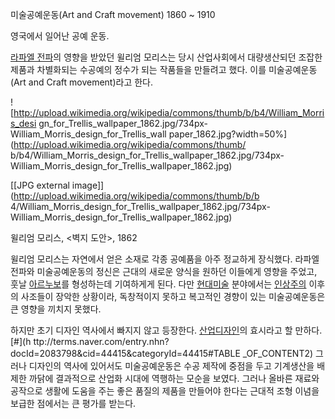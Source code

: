 미술공예운동(Art and Craft movement) 1860 ~ 1910

영국에서 일어난 공예 운동.

[라파엘 전파](%EB%9D%BC%ED%8C%8C%EC%97%98%20%EC%A0%84%ED%8C%8C.md)의 영향을 받았던 윌리엄
모리스는 당시 산업사회에서 대량생산되던 조잡한 제품과 차별화되는 수공예의 정수가 되는 작품들을 만들려고 했다. 이를 미술공예운동(Art
and Craft movement)라고 한다.

![http://upload.wikimedia.org/wikipedia/commons/thumb/b/b4/William_Morris_desi
gn_for_Trellis_wallpaper_1862.jpg/734px-William_Morris_design_for_Trellis_wall
paper_1862.jpg?width=50%](http://upload.wikimedia.org/wikipedia/commons/thumb/
b/b4/William_Morris_design_for_Trellis_wallpaper_1862.jpg/734px-
William_Morris_design_for_Trellis_wallpaper_1862.jpg)

[[JPG external image]](http://upload.wikimedia.org/wikipedia/commons/thumb/b/b
4/William_Morris_design_for_Trellis_wallpaper_1862.jpg/734px-
William_Morris_design_for_Trellis_wallpaper_1862.jpg)

윌리엄 모리스, <벽지 도안>, 1862

윌리엄 모리스는 자연에서 얻은 소재로 각종 공예품을 아주 정교하게 장식했다. 라파엘 전파와 미술공예운동의 정신은 근대의 새로운 양식을 원하던
이들에게 영향을 주었고, 훗날 [아르누보](%EC%95%84%EB%A5%B4%EB%88%84%EB%B3%B4.md)를 형성하는데
기여하게게 된다. 다만 [현대미술](%ED%98%84%EB%8C%80%EB%AF%B8%EC%88%A0.md) 분야에서는
[인상주의](%EC%9D%B8%EC%83%81%EC%A3%BC%EC%9D%98.md) 이후의 사조들이 장악한 상황이라, 독창적이지
못하고 복고적인 경향이 있는 미술공예운동은 큰 영향을 끼치지 못했다.

하지만 초기 디자인 역사에서 빠지지 않고 등장한다.
[산업디자인](%EC%82%B0%EC%97%85%EB%94%94%EC%9E%90%EC%9D%B8.md)의 효시라고 할 만하다.[#](h
ttp://terms.naver.com/entry.nhn?docId=2083798&cid=44415&categoryId=44415#TABLE
_OF_CONTENT2) 그러나 디자인의 역사에 있어서도 미술공예운동은 수공 제작에 중점을 두고 기계생산을 배제한 까닭에 결과적으로 산업화
시대에 역행하는 모순을 보였다. 그러나 올바른 재료와 공작으로 생활에 도움을 주는 좋은 품질의 제품을 만들어야 한다는 근대적 조형 이념을
보급한 점에서는 큰 평가를 받는다.

